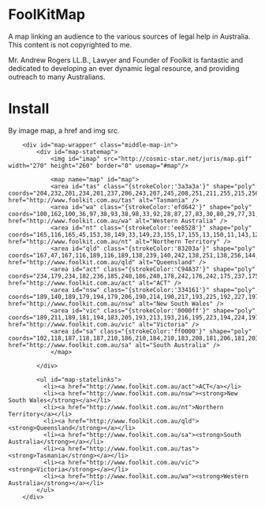 # FoolKitMap

A map linking an audience to the various sources of legal help in Australia.
This content is not copyrighted to me. 

Mr. Andrew Rogers LL.B., Lawyer and Founder of Foolkit is fantastic and dedicated 
to developing an ever dynamic legal resource, and providing outreach to many Australians.

# Install

By image map, a href and img src.

        <div id="map-wrapper" class="middle-map-in">
            <div id="map-statemap">
                <img id="imap" src="http://cosmic-star.net/juris/map.gif" width="270" height="260" border="0" usemap="#map"/>
                
                <map name="map" id="map">
                <area id="tas" class="{strokeColor:'3a3a3a'}" shape="poly" coords="204,232,201,234,201,237,206,243,207,245,208,251,211,255,215,256,218,254,217,250,219,250,221,252,224,252,226,242,229,234,228,233,223,234,220,236,218,236,207,233,204,232" href="http://www.foolkit.com.au/tas" alt="Tasmania" />
                <area id="wa" class="{strokeColor:'efd642'}" shape="poly" coords="100,162,100,36,97,38,93,38,98,33,92,28,87,27,83,30,80,29,77,31,76,36,71,40,71,43,68,43,67,45,68,48,66,52,60,46,57,47,50,65,34,74,25,76,20,76,5,91,4,87,1,89,1,94,3,96,0,104,6,116,1,121,5,128,6,133,13,143,13,151,19,163,19,170,19,174,15,177,16,181,26,189,36,189,39,185,46,185,48,179,63,178,74,176,77,169,85,166,97,165,100,162" href="http://www.foolkit.com.au/wa" alt="Western Australia" />
                <area id="nt" class="{strokeColor:'ee8528'}" shape="poly" coords="165,116,165,45,153,38,149,33,149,23,155,17,155,13,150,11,143,12,141,13,139,12,137,10,127,8,129,13,124,12,117,13,111,18,112,22,107,22,106,25,105,29,111,33,107,33,109,38,106,38,102,35,102,116,165,116" href="http://www.foolkit.com.au/nt" alt="Northern Territory" />
                <area id="qld" class="{strokeColor:'83203a'}" shape="poly" coords="167,47,167,116,189,116,189,138,239,140,242,138,251,138,256,144,262,139,268,138,269,132,267,122,267,111,255,97,250,94,249,91,250,85,245,83,243,86,237,76,237,72,227,66,223,65,219,58,218,47,213,42,211,36,211,31,207,28,204,27,201,24,200,18,194,5,191,6,188,12,188,29,187,39,180,52,170,52,170,48,167,47" href="http://www.foolkit.com.au/qld" alt="Queensland" />
                <area id="act" class="{strokeColor:'C94A37'}" shape="poly" coords="234,179,234,182,236,185,240,186,240,178,242,176,242,175,237,175,234,179" href="http://www.foolkit.com.au/act" alt="ACT" />
                <area id="nsw" class="{strokeColor:'334161'}" shape="poly" coords="189,140,189,179,194,179,206,190,214,190,217,193,225,192,227,197,239,204,243,202,247,201,250,197,250,190,254,185,255,179,262,168,262,162,266,159,267,153,268,141,263,141,260,145,257,146,254,146,251,141,242,141,240,143,233,142,226,142,200,141,189,140" href="http://www.foolkit.com.au/nsw" alt="New South Wales" />
                <area id="vic" class="{strokeColor:'0000ff'}" shape="poly" coords="189,211,189,181,194,183,205,193,213,193,216,195,223,194,224,197,224,199,234,205,236,206,235,206,228,213,228,215,228,217,226,217,223,214,222,212,216,212,214,215,211,216,209,217,205,218,202,217,197,217,194,216,193,215,192,212,189,211" href="http://www.foolkit.com.au/vic" alt="Victoria" />
                <area id="sa" class="{strokeColor:'ff0000'}" shape="poly" coords="102,118,187,118,187,210,186,210,184,210,183,208,181,206,181,203,181,200,182,198,180,196,177,194,177,191,175,192,173,194,172,194,170,193,172,190,171,188,170,184,169,180,169,178,167,181,165,185,164,187,162,188,161,187,162,184,164,180,165,171,166,167,164,167,162,172,159,176,156,180,156,183,156,186,154,187,152,185,151,181,148,180,147,177,147,174,141,169,142,165,140,163,138,162,136,164,133,161,132,161,130,163,125,158,119,159,113,159,110,159,105,160,102,162,102,118" href="http://www.foolkit.com.au/sa" alt="South Australia" />
                </map>
                
            </div>

            <ul id="map-statelinks">
              <li><a href="http://www.foolkit.com.au/act">ACT</a></li>
              <li><a href="http://www.foolkit.com.au/nsw"><strong>New South Wales</strong></a></li>
              <li><a href="http://www.foolkit.com.au/nt">Northern Territory</a></li>
              <li><a href="http://www.foolkit.com.au/qld"><strong>Queensland</strong></a></li>
              <li><a href="http://www.foolkit.com.au/sa"><strong>South Australia</strong></a></li>
              <li><a href="http://www.foolkit.com.au/tas"><strong>Tasmania</strong></a></li>
              <li><a href="http://www.foolkit.com.au/vic"><strong>Victoria</strong></a></li>
              <li><a href="http://www.foolkit.com.au/wa"><strong>Western Australia</strong></a></li>
            </ul>
        </div>

